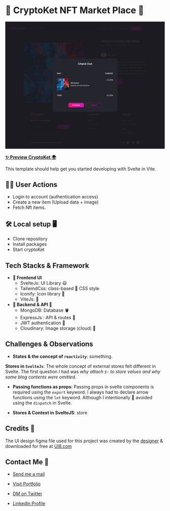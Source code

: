 # **🎨 CryptoKet NFT Market Place 🤖**

![CryptoKet Screenshot](/screenshot.png)

**[✨ Preview CryptoKet 🌍]("https://cryptoket-nft.vercel.app")**

This template should help get you started developing with Svelte in Vite.

## **🧑‍🏭 User Actions**

- Login to account (authentication access)
- Create a new item (Upload data + image)
- Fetch Nft items.

## **🛠️ Local setup 🖥️**

- Clone repository
- Install packages
- Start cryptoKet

## **Tech Stacks & Framework**

- **🍰 Frontend UI**
  - SvelteJs: UI Library 😃
  - TailwindCss: class-based 🎨 CSS style
  - Iconify: Icon library 👃
  - ViteJs: 🤔
- **🍝 Backend & API 🌵**
  - MongoDB: Database 🪣
  - ExpressJs : API & routes 🔌
  - JWT authentication 🔏
  - Cloudinary: Image storage (cloud) 🧃

## Challenges & Observations

- **States & the concept of `reactivity`**: something.

**Stores in `SvelteJs`**: The whole concept of external stores felt different in Svelte. The first question I had was _why attach `$:` to store values and why some blog contents were omitted_.

- **Passing functions as props**: Passing props in svelte components is required using the `export` keyword. I always had to declare arrow functions using the `let` keyword. Although I intentionally 🧐 avoided using the `dispatch` in Svelte.

- **Stores & Context in SvelteJS**: store

## **Credits 🤟**

The UI design figma file used for this project was created by the [designer](https//designer) & downloaded for free at [UI8.com](https://ui8.com)

## **Contact Me 💓**

- [Send me a mail](https://mail)

- [Visit Portfolio](https://)

- [DM on Twitter](https/twitter)

- [LinkedIn Profile](https/twitter)
